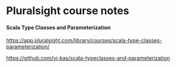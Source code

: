 # Pluralsight course notes

#### Scala Type Classes and Parameterization

https://app.pluralsight.com/library/courses/scala-type-classes-parameterization/

https://github.com/vi-kas/scala-typeclasses-and-parameterization